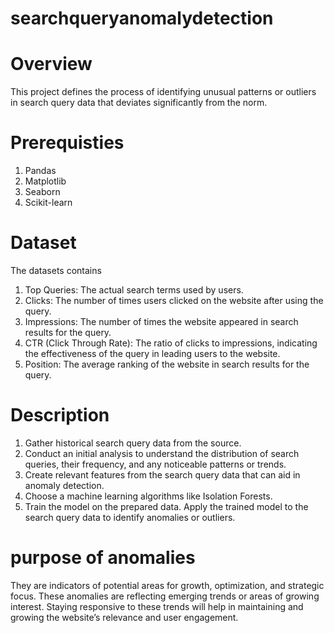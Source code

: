 # searchqueryanomalydetection
# Overview
This project defines the  process of identifying unusual patterns or outliers in search query data that deviates significantly from the norm. 
# Prerequisties
1. Pandas
2. Matplotlib
3. Seaborn
4. Scikit-learn
# Dataset
The datasets contains
1. Top Queries: The actual search terms used by users.
2. Clicks: The number of times users clicked on the website after using the query.
3. Impressions: The number of times the website appeared in search results for the query.
4. CTR (Click Through Rate): The ratio of clicks to impressions, indicating the effectiveness of
 the query in leading users to the website.
5. Position: The average ranking of the website in search results for the query.
# Description
1. Gather historical search query data from the source.
2. Conduct an initial analysis to understand the distribution of search queries, their frequency, and any noticeable patterns or trends.
3. Create relevant features from the search query data that can aid in anomaly detection.
4. Choose a machine learning algorithms like Isolation Forests.
5. Train the model on the prepared data. Apply the trained model to the search query data to identify anomalies or outliers.
# purpose of anomalies
They are indicators of potential areas for growth, optimization, and strategic focus. These anomalies are reflecting emerging trends or areas of growing interest. Staying responsive to these trends will help in maintaining and growing the website’s relevance and user engagement.
